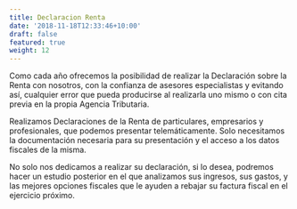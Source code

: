 ```yaml
---
title: Declaracion Renta
date: '2018-11-18T12:33:46+10:00'
draft: false
featured: true
weight: 12
---
```

Como cada año ofrecemos la posibilidad de realizar la Declaración sobre la Renta con nosotros, con la confianza de asesores especialistas y evitando así, cualquier error que pueda producirse al realizarla uno mismo o con cita previa en la propia Agencia Tributaria.

Realizamos Declaraciones de la Renta de particulares, empresarios y profesionales, que podemos presentar telemáticamente. Solo necesitamos la documentación necesaria para su presentación y el acceso a los datos fiscales de la misma.

No solo nos dedicamos a realizar su declaración, si lo desea, podremos hacer un estudio posterior en el que analizamos sus ingresos, sus gastos, y las mejores opciones fiscales que le ayuden a rebajar su factura fiscal en el ejercicio próximo.

